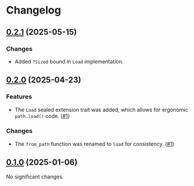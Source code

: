 # Changelog

<!-- changelogging: start -->

## [0.2.1](https://github.com/nekitdev/from-path/tree/v0.2.1) (2025-05-15)

### Changes

- Added `?Sized` bound in `Load` implementation.

## [0.2.0](https://github.com/nekitdev/from-path/tree/v0.2.0) (2025-04-23)

### Features

- The `Load` sealed extension trait was added, which allows for ergonomic
  `path.load()` code. ([#1](https://github.com/nekitdev/from-path/pull/1))

### Changes

- The `from_path` function was renamed to `load` for consistency.
  ([#1](https://github.com/nekitdev/from-path/pull/1))

## [0.1.0](https://github.com/nekitdev/from-path/tree/v0.1.0) (2025-01-06)

No significant changes.
